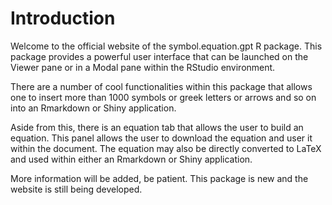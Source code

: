 # Introduction

Welcome to the official website of the symbol.equation.gpt R package. This package provides a powerful user interface that can be launched on the Viewer pane or in a Modal pane within the RStudio environment.

There are a number of cool functionalities within this package that allows one to insert more than 1000 symbols or greek letters or arrows and so on into an Rmarkdown or Shiny application. 

Aside from this, there is an equation tab that allows the user to build an equation. This panel allows the user to download the equation and user it within the document. The equation may also be directly converted to LaTeX and used within either an Rmarkdown or Shiny application.

More information will be added, be patient. This package is new and the website is still being developed.